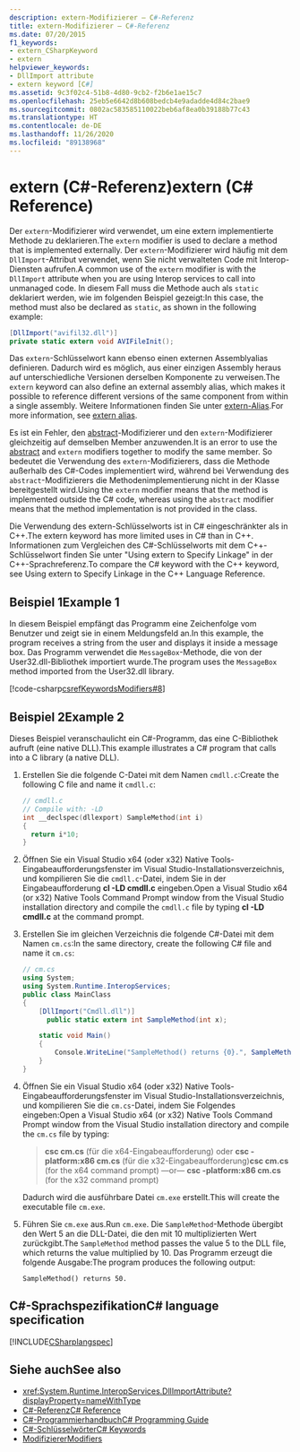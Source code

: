 ```yaml
---
description: extern-Modifizierer – C#-Referenz
title: extern-Modifizierer – C#-Referenz
ms.date: 07/20/2015
f1_keywords:
- extern_CSharpKeyword
- extern
helpviewer_keywords:
- DllImport attribute
- extern keyword [C#]
ms.assetid: 9c3f02c4-51b8-4d80-9cb2-f2b6e1ae15c7
ms.openlocfilehash: 25eb5e6642d8b608bedcb4e9adadde4d84c2bae9
ms.sourcegitcommit: 0802ac583585110022beb6af8ea0b39188b77c43
ms.translationtype: HT
ms.contentlocale: de-DE
ms.lasthandoff: 11/26/2020
ms.locfileid: "89138968"
---
```

# <a name="extern-c-reference"></a><span data-ttu-id="23260-103">extern (C#-Referenz)</span><span class="sxs-lookup"><span data-stu-id="23260-103">extern (C# Reference)</span></span>

<span data-ttu-id="23260-104">Der `extern`-Modifizierer wird verwendet, um eine extern implementierte Methode zu deklarieren.</span><span class="sxs-lookup"><span data-stu-id="23260-104">The `extern` modifier is used to declare a method that is implemented externally.</span></span> <span data-ttu-id="23260-105">Der `extern`-Modifizierer wird häufig mit dem `DllImport`-Attribut verwendet, wenn Sie nicht verwalteten Code mit Interop-Diensten aufrufen.</span><span class="sxs-lookup"><span data-stu-id="23260-105">A common use of the `extern` modifier is with the `DllImport` attribute when you are using Interop services to call into unmanaged code.</span></span> <span data-ttu-id="23260-106">In diesem Fall muss die Methode auch als `static` deklariert werden, wie im folgenden Beispiel gezeigt:</span><span class="sxs-lookup"><span data-stu-id="23260-106">In this case, the method must also be declared as `static`, as shown in the following example:</span></span>

```csharp
[DllImport("avifil32.dll")]
private static extern void AVIFileInit();
```

<span data-ttu-id="23260-107">Das `extern`-Schlüsselwort kann ebenso einen externen Assemblyalias definieren. Dadurch wird es möglich, aus einer einzigen Assembly heraus auf unterschiedliche Versionen derselben Komponente zu verweisen.</span><span class="sxs-lookup"><span data-stu-id="23260-107">The `extern` keyword can also define an external assembly alias, which makes it possible to reference different versions of the same component from within a single assembly.</span></span> <span data-ttu-id="23260-108">Weitere Informationen finden Sie unter [extern-Alias](extern-alias.md).</span><span class="sxs-lookup"><span data-stu-id="23260-108">For more information, see [extern alias](extern-alias.md).</span></span>

<span data-ttu-id="23260-109">Es ist ein Fehler, den [abstract](abstract.md)-Modifizierer und den `extern`-Modifizierer gleichzeitig auf demselben Member anzuwenden.</span><span class="sxs-lookup"><span data-stu-id="23260-109">It is an error to use the [abstract](abstract.md) and `extern` modifiers together to modify the same member.</span></span> <span data-ttu-id="23260-110">So bedeutet die Verwendung des `extern`-Modifizierers, dass die Methode außerhalb des C#-Codes implementiert wird, während bei Verwendung des `abstract`-Modifizierers die Methodenimplementierung nicht in der Klasse bereitgestellt wird.</span><span class="sxs-lookup"><span data-stu-id="23260-110">Using the `extern` modifier means that the method is implemented outside the C# code, whereas using the `abstract` modifier means that the method implementation is not provided in the class.</span></span>

<span data-ttu-id="23260-111">Die Verwendung des extern-Schlüsselworts ist in C# eingeschränkter als in C++.</span><span class="sxs-lookup"><span data-stu-id="23260-111">The extern keyword has more limited uses in C# than in C++.</span></span> <span data-ttu-id="23260-112">Informationen zum Vergleichen des C#-Schlüsselworts mit dem C++-Schlüsselwort finden Sie unter "Using extern to Specify Linkage" in der C++-Sprachreferenz.</span><span class="sxs-lookup"><span data-stu-id="23260-112">To compare the C# keyword with the C++ keyword, see Using extern to Specify Linkage in the C++ Language Reference.</span></span>

## <a name="example-1"></a><span data-ttu-id="23260-113">Beispiel 1</span><span class="sxs-lookup"><span data-stu-id="23260-113">Example 1</span></span>

<span data-ttu-id="23260-114">In diesem Beispiel empfängt das Programm eine Zeichenfolge vom Benutzer und zeigt sie in einem Meldungsfeld an.</span><span class="sxs-lookup"><span data-stu-id="23260-114">In this example, the program receives a string from the user and displays it inside a message box.</span></span> <span data-ttu-id="23260-115">Das Programm verwendet die `MessageBox`-Methode, die von der User32.dll-Bibliothek importiert wurde.</span><span class="sxs-lookup"><span data-stu-id="23260-115">The program uses the `MessageBox` method imported from the User32.dll library.</span></span>

[!code-csharp[csrefKeywordsModifiers#8](~/samples/snippets/csharp/VS_Snippets_VBCSharp/csrefKeywordsModifiers/CS/csrefKeywordsModifiers.cs#8)]

## <a name="example-2"></a><span data-ttu-id="23260-116">Beispiel 2</span><span class="sxs-lookup"><span data-stu-id="23260-116">Example 2</span></span>

<span data-ttu-id="23260-117">Dieses Beispiel veranschaulicht ein C#-Programm, das eine C-Bibliothek aufruft (eine native DLL).</span><span class="sxs-lookup"><span data-stu-id="23260-117">This example illustrates a C# program that calls into a C library (a native DLL).</span></span>

1. <span data-ttu-id="23260-118">Erstellen Sie die folgende C-Datei mit dem Namen `cmdll.c`:</span><span class="sxs-lookup"><span data-stu-id="23260-118">Create the following C file and name it `cmdll.c`:</span></span>

    ```c
    // cmdll.c
    // Compile with: -LD
    int __declspec(dllexport) SampleMethod(int i)
    {
      return i*10;
    }
    ```

2. <span data-ttu-id="23260-119">Öffnen Sie ein Visual Studio x64 (oder x32) Native Tools-Eingabeaufforderungsfenster im Visual Studio-Installationsverzeichnis, und kompilieren Sie die `cmdll.c`-Datei, indem Sie in der Eingabeaufforderung **cl -LD cmdll.c** eingeben.</span><span class="sxs-lookup"><span data-stu-id="23260-119">Open a Visual Studio x64 (or x32) Native Tools Command Prompt window from the Visual Studio installation directory and compile the `cmdll.c` file by typing **cl -LD cmdll.c** at the command prompt.</span></span>

3. <span data-ttu-id="23260-120">Erstellen Sie im gleichen Verzeichnis die folgende C#-Datei mit dem Namen `cm.cs`:</span><span class="sxs-lookup"><span data-stu-id="23260-120">In the same directory, create the following C# file and name it `cm.cs`:</span></span>

    ```csharp
    // cm.cs
    using System;
    using System.Runtime.InteropServices;
    public class MainClass
    {
        [DllImport("Cmdll.dll")]
          public static extern int SampleMethod(int x);

        static void Main()
        {
            Console.WriteLine("SampleMethod() returns {0}.", SampleMethod(5));
        }
    }
    ```

4. <span data-ttu-id="23260-121">Öffnen Sie ein Visual Studio x64 (oder x32) Native Tools-Eingabeaufforderungsfenster im Visual Studio-Installationsverzeichnis, und kompilieren Sie die `cm.cs`-Datei, indem Sie Folgendes eingeben:</span><span class="sxs-lookup"><span data-stu-id="23260-121">Open a Visual Studio x64 (or x32) Native Tools Command Prompt window from the Visual Studio installation directory and compile the `cm.cs` file by typing:</span></span>

    > <span data-ttu-id="23260-122">**csc cm.cs** (für die x64-Eingabeaufforderung) oder **csc -platform:x86 cm.cs** (für die x32-Eingabeaufforderung)</span><span class="sxs-lookup"><span data-stu-id="23260-122">**csc cm.cs** (for the x64 command prompt) —or— **csc -platform:x86 cm.cs** (for the x32 command prompt)</span></span>

    <span data-ttu-id="23260-123">Dadurch wird die ausführbare Datei `cm.exe` erstellt.</span><span class="sxs-lookup"><span data-stu-id="23260-123">This will create the executable file `cm.exe`.</span></span>

5. <span data-ttu-id="23260-124">Führen Sie `cm.exe` aus.</span><span class="sxs-lookup"><span data-stu-id="23260-124">Run `cm.exe`.</span></span> <span data-ttu-id="23260-125">Die `SampleMethod`-Methode übergibt den Wert 5 an die DLL-Datei, die den mit 10 multiplizierten Wert zurückgibt.</span><span class="sxs-lookup"><span data-stu-id="23260-125">The `SampleMethod` method passes the value 5 to the DLL file, which returns the value multiplied by 10.</span></span>  <span data-ttu-id="23260-126">Das Programm erzeugt die folgende Ausgabe:</span><span class="sxs-lookup"><span data-stu-id="23260-126">The program produces the following output:</span></span>

    ```output
    SampleMethod() returns 50.
    ```

## <a name="c-language-specification"></a><span data-ttu-id="23260-127">C#-Sprachspezifikation</span><span class="sxs-lookup"><span data-stu-id="23260-127">C# language specification</span></span>

[!INCLUDE[CSharplangspec](~/includes/csharplangspec-md.md)]

## <a name="see-also"></a><span data-ttu-id="23260-128">Siehe auch</span><span class="sxs-lookup"><span data-stu-id="23260-128">See also</span></span>

- <xref:System.Runtime.InteropServices.DllImportAttribute?displayProperty=nameWithType>
- [<span data-ttu-id="23260-129">C#-Referenz</span><span class="sxs-lookup"><span data-stu-id="23260-129">C# Reference</span></span>](../index.md)
- [<span data-ttu-id="23260-130">C#-Programmierhandbuch</span><span class="sxs-lookup"><span data-stu-id="23260-130">C# Programming Guide</span></span>](../../programming-guide/index.md)
- [<span data-ttu-id="23260-131">C#-Schlüsselwörter</span><span class="sxs-lookup"><span data-stu-id="23260-131">C# Keywords</span></span>](index.md)
- [<span data-ttu-id="23260-132">Modifizierer</span><span class="sxs-lookup"><span data-stu-id="23260-132">Modifiers</span></span>](index.md)
